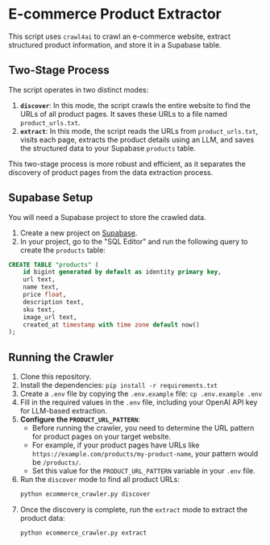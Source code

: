 # E-commerce Product Extractor

This script uses `crawl4ai` to crawl an e-commerce website, extract structured product information, and store it in a Supabase table.

## Two-Stage Process

The script operates in two distinct modes:

1.  **`discover`**: In this mode, the script crawls the entire website to find the URLs of all product pages. It saves these URLs to a file named `product_urls.txt`.
2.  **`extract`**: In this mode, the script reads the URLs from `product_urls.txt`, visits each page, extracts the product details using an LLM, and saves the structured data to your Supabase `products` table.

This two-stage process is more robust and efficient, as it separates the discovery of product pages from the data extraction process.

## Supabase Setup

You will need a Supabase project to store the crawled data.

1.  Create a new project on [Supabase](https://supabase.com/).
2.  In your project, go to the "SQL Editor" and run the following query to create the `products` table:

```sql
CREATE TABLE "products" (
    id bigint generated by default as identity primary key,
    url text,
    name text,
    price float,
    description text,
    sku text,
    image_url text,
    created_at timestamp with time zone default now()
);
```

## Running the Crawler

1.  Clone this repository.
2.  Install the dependencies: `pip install -r requirements.txt`
3.  Create a `.env` file by copying the `.env.example` file: `cp .env.example .env`
4.  Fill in the required values in the `.env` file, including your OpenAI API key for LLM-based extraction.
5.  **Configure the `PRODUCT_URL_PATTERN`**:
    -   Before running the crawler, you need to determine the URL pattern for product pages on your target website.
    -   For example, if your product pages have URLs like `https://example.com/products/my-product-name`, your pattern would be `/products/`.
    -   Set this value for the `PRODUCT_URL_PATTERN` variable in your `.env` file.
6.  Run the `discover` mode to find all product URLs:
    ```bash
    python ecommerce_crawler.py discover
    ```
7.  Once the discovery is complete, run the `extract` mode to extract the product data:
    ```bash
    python ecommerce_crawler.py extract
    ```